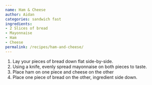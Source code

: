```yaml
---
name: Ham & Cheese
author: Aidan
categories: sandwich fast
ingredients:
- 2 Slices of bread
- Mayonnaise
- Ham
- Cheese
permalink: /recipes/ham-and-cheese/
---
```


1. Lay your pieces of bread down flat side-by-side.
2. Using a knife, evenly spread mayonnaise on both pieces to taste.
3. Place ham on one piece and cheese on the other
4. Place one piece of bread on the other, ingredient side down.
